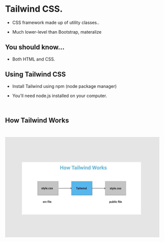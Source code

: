 # Tailwind CSS.<br>

* CSS framework made up of utility classes..

* <p> Much lower-level than Bootstrap, materalize

## You should know...<br>

* <P> Both HTML and CSS. </p>

## Using Tailwind CSS

* <p> Install Tailwind using npm (node package manager)<br>
* <p> You'll need node.js installed on your computer.</p> <br>

## How Tailwind Works <br> <br>

<img src="./image/l6u5le0ournfgo7kjfco.webp">

